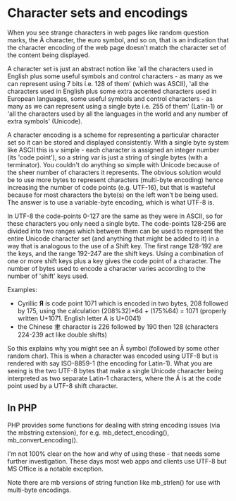 # Character sets and encodings

When you see strange characters in web pages like random question marks, the Ã character, the euro symbol, and so on, that is an indication that the character encoding of the web page doesn't match the character set of the content being displayed.

A character set is just an abstract notion like 'all the characters used in English plus some useful symbols and control characters - as many as we can represent using 7 bits i.e. 128 of them' (which was ASCII), 'all the characters used in English plus some extra accented characters used in European languages, some useful symbols and control characters - as many as we can represent using a single byte i.e. 255 of them' (Latin-1) or 'all the characters used by all the languages in the world and any number of extra symbols' (Unicode).

A character encoding is a scheme for representing a particular character set so it can be stored and displayed consistently. With a single byte system like ASCII this is v simple - each character is assigned an integer number (its 'code point'), so a string var is just a string of single bytes (with a terminator). You couldn't do anything so simple with Unicode because of the sheer number of characters it represents. The obvious solution would be to use more bytes to represent characters (multi-byte encoding) hence increasing the number of code points (e.g. UTF-16), but that is wasteful because for most characters the byte(s) on the left won't be being used. The answer is to use a variable-byte encoding, which is what UTF-8 is.

In UTF-8 the code-points 0-127 are the same as they were in ASCII, so for these characters you only need a single byte. The code-points 128-256 are divided into two ranges which between them can be used to represent the entire Unicode character set (and anything that might be added to it) in a way that is analogous to the use of a Shift key. The first range 128-192 are the keys, and the range 192-247 are the shift keys. Using a combination of one or more shift keys plus a key gives the code point of a character. The number of bytes used to encode a character varies according to the number of 'shift' keys used.

Examples:

- Cyrillic **Я** is code point 1071 which is encoded in two bytes, 208 followed by 175, using the calculation (208%32)*64 + (175%64) = 1071 (properly written U+1071.  English letter A is U+0041)
- the Chinese ⾀ character is 226 followed by 190 then 128 (characters 224-239 act like double shifts)

So this explains why you might see an Ã symbol (followed by some other random char). This is when a character was encoded using UTF-8 but is rendered with say ISO-8859-1 (the encoding for Latin-1). What you are seeing is the two UTF-8 bytes that make a single Unicode character being interpreted as two separate Latin-1 characters, where the Ã is at the code point used by a UTF-8 shift character.

## In PHP

PHP provides some functions for dealing with string encoding issues (via the mbstring extension), for e.g. mb_detect_encoding(), mb_convert_encoding(). 

I'm not 100% clear on the how and why of using these - that needs some further investigation. These days most web apps and clients use UTF-8 but MS Office is a notable exception.

Note there are mb versions of string function like mb_strlen() for use with multi-byte encodings.

[^1]: https://www.smashingmagazine.com/2012/06/all-about-unicode-utf8-character-sets/ 
[^2]: https://www.joelonsoftware.com/2003/10/08/the-absolute-minimum-every-software-developer-absolutely-positively-must-know-about-unicode-and-character-sets-no-excuses/

